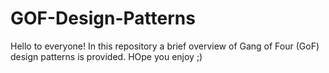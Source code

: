 # GOF-Design-Patterns

Hello to everyone!
In this repository a brief overview of Gang of Four (GoF) design patterns is provided.
HOpe you enjoy ;)
